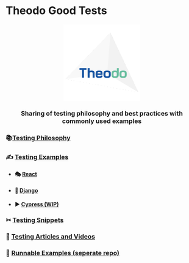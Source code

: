 # Theodo Good Tests

<div align="center">
    <a href="https://www.theodo.co.uk">
        <img width="200px" src="./theodo.png" align="center" alt="Theodo">
    </a>
    <h3>Sharing of testing philosophy and best practices with commonly used examples</h3>
</div>

### 📚[Testing Philosophy](documentation-tree/general/testing-philosophy.md)

### ✍ [Testing Examples](documentation-tree/general/testing-examples.md)

- #### 🎭 [React](documentation-tree/general/react.md)
- #### 🤖 [Django](documentation-tree/general/django.md)
- #### ▶️ [Cypress (WIP)](documentation-tree/general/cypress.md)

### ✂ [Testing Snippets](snippets/docs/snippets.md)

### 📝 [Testing Articles and Videos](documentation-tree/general/resources.md)

### 🏃‍ [Runnable Examples (seperate repo)](https://github.com/Theodo-UK/theodo-good-tests-runnable-examples)
